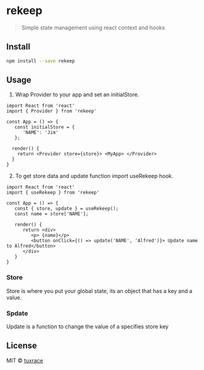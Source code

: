 # rekeep

> Simple state management using react context and hooks

## Install

```bash
npm install --save rekeep
```

## Usage

1. Wrap Provider to your app and set an initialStore.
```tsx
import React from 'react'
import { Provider } from 'rekeep'

const App = () => {
   const initialStore = {
      'NAME': 'Jim'
   };

  render() {
    return <Provider store={store}> <MyApp> </Provider>
  }
}
```

2. To get store data and update function import useRekeep hook.
```tsx
import React from 'react'
import { useRekeep } from 'rekeep'

const App = () => {
   const { store, update } = useRekeep();
   const name = store['NAME'];

   render() {
      return <div>
         <p> {name}</p>
         <button onClick={() => update('NAME', 'Alfred')}> Update name to Alfred</button>
      </div>
   }
}
```

### Store
Store is where you put your global state, its an object that has a key and a value.

### Spdate
Update is a function to change the value of a specifies store key


## License

MIT © [tuxrace](https://github.com/tuxrace)
